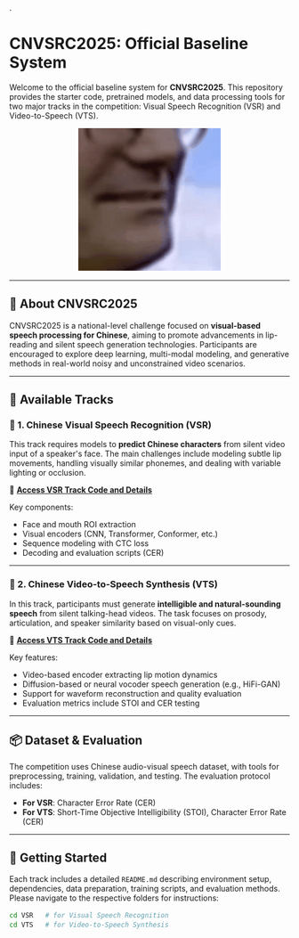 <!-- # CNVSRC2025
This Is Official CNVSRC2025 Competition Baseline System
<div align="center">
    <img src="example.gif" width="256" />
</div>

We now have two different tracks here:
1. Chinese VSR(Visual Speech Recognition) task, please see more information and code in [VSR file](https://github.com/liu12366262626/CNVSRC2025/tree/main/VSR)
2. Chinese VTS(Video to Speech) task, please see more information and code in [VTS file](https://github.com/liu12366262626/CNVSRC2025/tree/main/VTS) -->.


# CNVSRC2025: Official Baseline System

Welcome to the official baseline system for **CNVSRC2025**. This repository provides the starter code, pretrained models, and data processing tools for two major tracks in the competition: Visual Speech Recognition (VSR) and Video-to-Speech (VTS).

<div align="center">
    <img src="example.gif" width="256" />
</div>

---

## 🏁 About CNVSRC2025

CNVSRC2025 is a national-level challenge focused on **visual-based speech processing for Chinese**, aiming to promote advancements in lip-reading and silent speech generation technologies. Participants are encouraged to explore deep learning, multi-modal modeling, and generative methods in real-world noisy and unconstrained video scenarios.

---

## 📂 Available Tracks

### 🔹 1. Chinese Visual Speech Recognition (VSR)

This track requires models to **predict Chinese characters** from silent video input of a speaker's face. The main challenges include modeling subtle lip movements, handling visually similar phonemes, and dealing with variable lighting or occlusion.

🔗 **[Access VSR Track Code and Details](https://github.com/liu12366262626/CNVSRC2025/tree/main/VSR)**

Key components:
- Face and mouth ROI extraction
- Visual encoders (CNN, Transformer, Conformer, etc.)
- Sequence modeling with CTC loss
- Decoding and evaluation scripts (CER)

---

### 🔹 2. Chinese Video-to-Speech Synthesis (VTS)

In this track, participants must generate **intelligible and natural-sounding speech** from silent talking-head videos. The task focuses on prosody, articulation, and speaker similarity based on visual-only cues.

🔗 **[Access VTS Track Code and Details](https://github.com/liu12366262626/CNVSRC2025/tree/main/VTS)**

Key features:
- Video-based encoder extracting lip motion dynamics
- Diffusion-based or neural vocoder speech generation (e.g., HiFi-GAN)
- Support for waveform reconstruction and quality evaluation
- Evaluation metrics include STOI and CER testing

---

## 📦 Dataset & Evaluation

The competition uses Chinese audio-visual speech dataset, with tools for preprocessing, training, validation, and testing. The evaluation protocol includes:

- **For VSR**: Character Error Rate (CER)
- **For VTS**: Short-Time Objective Intelligibility (STOI), Character Error Rate (CER)

---

## 🚀 Getting Started

Each track includes a detailed `README.md` describing environment setup, dependencies, data preparation, training scripts, and evaluation methods. Please navigate to the respective folders for instructions:

```bash
cd VSR   # for Visual Speech Recognition
cd VTS   # for Video-to-Speech Synthesis
